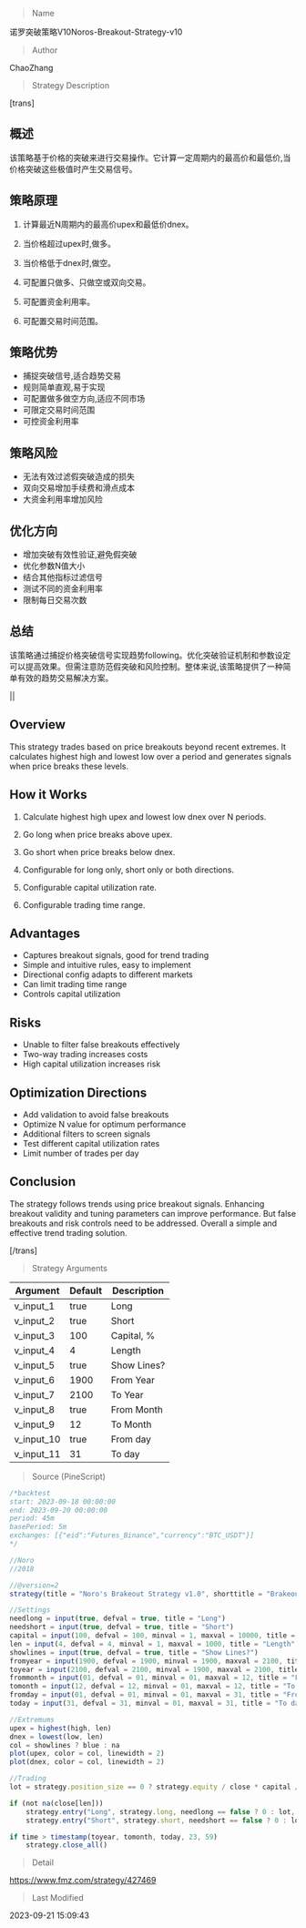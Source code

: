 
> Name

诺罗突破策略V10Noros-Breakout-Strategy-v10

> Author

ChaoZhang

> Strategy Description

[trans]

## 概述

该策略基于价格的突破来进行交易操作。它计算一定周期内的最高价和最低价,当价格突破这些极值时产生交易信号。

## 策略原理

1. 计算最近N周期内的最高价upex和最低价dnex。

2. 当价格超过upex时,做多。

3. 当价格低于dnex时,做空。

4. 可配置只做多、只做空或双向交易。

5. 可配置资金利用率。

6. 可配置交易时间范围。

## 策略优势

- 捕捉突破信号,适合趋势交易
- 规则简单直观,易于实现
- 可配置做多做空方向,适应不同市场
- 可限定交易时间范围
- 可控资金利用率

## 策略风险

- 无法有效过滤假突破造成的损失
- 双向交易增加手续费和滑点成本
- 大资金利用率增加风险

## 优化方向

- 增加突破有效性验证,避免假突破
- 优化参数N值大小
- 结合其他指标过滤信号
- 测试不同的资金利用率
- 限制每日交易次数

## 总结

该策略通过捕捉价格突破信号实现趋势following。优化突破验证机制和参数设定可以提高效果。但需注意防范假突破和风险控制。整体来说,该策略提供了一种简单有效的趋势交易解决方案。

||

## Overview

This strategy trades based on price breakouts beyond recent extremes. It calculates highest high and lowest low over a period and generates signals when price breaks these levels.

## How it Works

1. Calculate highest high upex and lowest low dnex over N periods.

2. Go long when price breaks above upex. 

3. Go short when price breaks below dnex.

4. Configurable for long only, short only or both directions.

5. Configurable capital utilization rate. 

6. Configurable trading time range.

## Advantages

- Captures breakout signals, good for trend trading
- Simple and intuitive rules, easy to implement
- Directional config adapts to different markets
- Can limit trading time range
- Controls capital utilization  

## Risks

- Unable to filter false breakouts effectively 
- Two-way trading increases costs
- High capital utilization increases risk
 
## Optimization Directions

- Add validation to avoid false breakouts
- Optimize N value for optimum performance
- Additional filters to screen signals
- Test different capital utilization rates
- Limit number of trades per day

## Conclusion

The strategy follows trends using price breakout signals. Enhancing breakout validity and tuning parameters can improve performance. But false breakouts and risk controls need to be addressed. Overall a simple and effective trend trading solution.

[/trans]

> Strategy Arguments



|Argument|Default|Description|
|----|----|----|
|v_input_1|true|Long|
|v_input_2|true|Short|
|v_input_3|100|Capital, %|
|v_input_4|4|Length|
|v_input_5|true|Show Lines?|
|v_input_6|1900|From Year|
|v_input_7|2100|To Year|
|v_input_8|true|From Month|
|v_input_9|12|To Month|
|v_input_10|true|From day|
|v_input_11|31|To day|


> Source (PineScript)

``` javascript
/*backtest
start: 2023-09-18 00:00:00
end: 2023-09-20 00:00:00
period: 45m
basePeriod: 5m
exchanges: [{"eid":"Futures_Binance","currency":"BTC_USDT"}]
*/

//Noro
//2018

//@version=2
strategy(title = "Noro's Brakeout Strategy v1.0", shorttitle = "Brakeout str 1.0", overlay = true, default_qty_type = strategy.percent_of_equity, default_qty_value = 100, pyramiding = 0)

//Settings
needlong = input(true, defval = true, title = "Long")
needshort = input(true, defval = true, title = "Short")
capital = input(100, defval = 100, minval = 1, maxval = 10000, title = "Capital, %")
len = input(4, defval = 4, minval = 1, maxval = 1000, title = "Length")
showlines = input(true, defval = true, title = "Show Lines?")
fromyear = input(1900, defval = 1900, minval = 1900, maxval = 2100, title = "From Year")
toyear = input(2100, defval = 2100, minval = 1900, maxval = 2100, title = "To Year")
frommonth = input(01, defval = 01, minval = 01, maxval = 12, title = "From Month")
tomonth = input(12, defval = 12, minval = 01, maxval = 12, title = "To Month")
fromday = input(01, defval = 01, minval = 01, maxval = 31, title = "From day")
today = input(31, defval = 31, minval = 01, maxval = 31, title = "To day")

//Extremums
upex = highest(high, len)
dnex = lowest(low, len)
col = showlines ? blue : na
plot(upex, color = col, linewidth = 2)
plot(dnex, color = col, linewidth = 2)

//Trading
lot = strategy.position_size == 0 ? strategy.equity / close * capital / 100 : lot[1]

if (not na(close[len]))
    strategy.entry("Long", strategy.long, needlong == false ? 0 : lot, when=(time > timestamp(fromyear, frommonth, fromday, 00, 00) and time < timestamp(toyear, tomonth, today, 23, 59)), stop = upex + syminfo.mintick)
    strategy.entry("Short", strategy.short, needshort == false ? 0 : lot, when=(time > timestamp(fromyear, frommonth, fromday, 00, 00) and time < timestamp(toyear, tomonth, today, 23, 59)), stop = dnex - syminfo.mintick)

if time > timestamp(toyear, tomonth, today, 23, 59)
    strategy.close_all()
```

> Detail

https://www.fmz.com/strategy/427469

> Last Modified

2023-09-21 15:09:43
